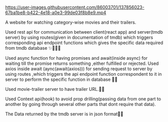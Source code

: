 

https://user-images.githubusercontent.com/86003701/137856023-67ba1be8-b422-4e18-a0e3-99de03f8b8e9.mp4


A website for watching category-wise movies and their trailers.

Used rest api for communication between client(react app) and server(tmdb server) by using routes(given in documentation of tmdb) which triggers corresponding api endpoint functions which gives the specific data required from tmdb database ✨🎊💛💛

Used async function for having promises and await(inside async) for waiting till the promise returns something ,either fulfilled or rejected. Used axios inside await (aync(await(axios))) for sending request to server by using routes ,which triggers the api endpoint function correspondent to it in server to perform the specific function in database 🤍🤍

Used movie-trailer server to have trailer URL.🤍🤍

Used Context api(hook) to avoid prop drilling(passing data from one part to another by going through several other parts that dont require that data). 

The Data returned by the tmdb server is in json format💙💙
